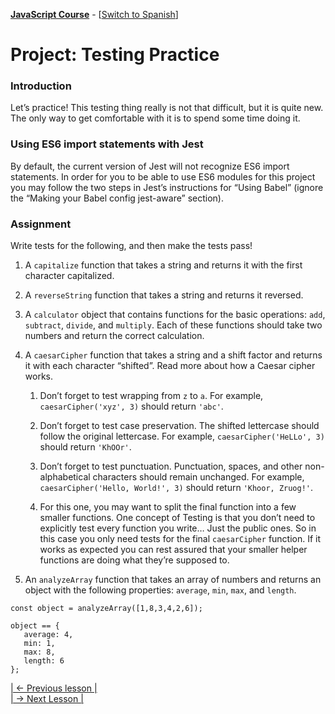 **[JavaScript Course](./../README.md)** - [[Switch to Spanish](./es/7-2-project-testing-practice-es.md)]

# Project: Testing Practice

### Introduction
Let’s practice! This testing thing really is not that difficult, but it is quite new. The only way to get comfortable with it is to spend some time doing it.

### Using ES6 import statements with Jest
By default, the current version of Jest will not recognize ES6 import statements. In order for you to be able to use ES6 modules for this project you may follow the two steps in Jest’s instructions for “Using Babel” (ignore the “Making your Babel config jest-aware” section).

### Assignment
Write tests for the following, and then make the tests pass!

1. A `capitalize` function that takes a string and returns it with the first character capitalized.

2. A `reverseString` function that takes a string and returns it reversed.

3. A `calculator` object that contains functions for the basic operations: `add`, `subtract`, `divide`, and `multiply`. Each of these functions should take two numbers and return the correct calculation.

4. A `caesarCipher` function that takes a string and a shift factor and returns it with each character “shifted”. Read more about how a Caesar cipher works. 

    1. Don’t forget to test wrapping from `z` to `a`. For example, `caesarCipher('xyz', 3)` should return `'abc'`.

    2. Don’t forget to test case preservation. The shifted lettercase should follow the original lettercase. For example, `caesarCipher('HeLLo', 3)` should return `'KhOOr'`.

    3. Don’t forget to test punctuation. Punctuation, spaces, and other non-alphabetical characters should remain unchanged. For example, `caesarCipher('Hello, World!', 3)` should return `'Khoor, Zruog!'`.

    4. For this one, you may want to split the final function into a few smaller functions. One concept of Testing is that you don’t need to explicitly test every function you write… Just the public ones. So in this case you only need tests for the final `caesarCipher` function. If it works as expected you can rest assured that your smaller helper functions are doing what they’re supposed to.

5. An `analyzeArray` function that takes an array of numbers and returns an object with the following properties: `average`, `min`, `max`, and `length`.
```
const object = analyzeArray([1,8,3,4,2,6]);

object == {
   average: 4,
   min: 1,
   max: 8,
   length: 6
};
```

[| <- Previous lesson |](./7-1-testing-basics.md)  
[| -> Next Lesson |](./7-1-testing-basics.md)  